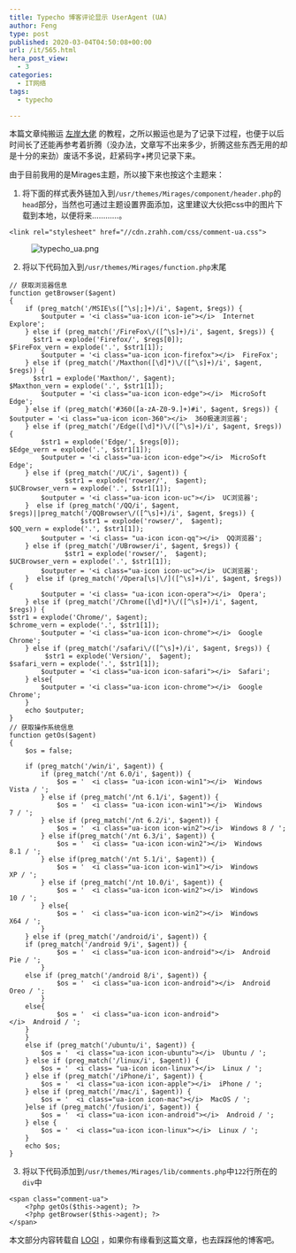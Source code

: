 ```yaml
---
title: Typecho 博客评论显示 UserAgent (UA)
author: Feng
type: post
published: 2020-03-04T04:50:08+00:00
url: /it/565.html
hera_post_view:
  - 3
categories:
  - IT网络
tags:
  - typecho

---
```

本篇文章纯搬运 [左岸大佬][1] 的教程，之所以搬运也是为了记录下过程，也便于以后时间长了还能再参考着折腾（没办法，文章写不出来多少，折腾这些东西无用的却是十分的来劲）废话不多说，赶紧码字+拷贝记录下来。

<!--more-->

由于目前我用的是Mirages主题，所以接下来也按这个主题来：

<ol class="wp-block-list">
  <li>
    将下面的样式表外链加入到<code>/usr/themes/Mirages/component/header.php</code>的<code>head</code>部分，当然也可通过主题设置界面添加，这里建议大伙把css中的图片下载到本地，以便将来…………。
  </li>
</ol>

<pre class="wp-block-code"><code lang="php" class="language-php">&lt;link rel="stylesheet" href="//cdn.zrahh.com/css/comment-ua.css"&gt;
</code></pre><figure class="wp-block-image">

<img decoding="async" src="https://cdn.lancn.cn/wp-content/uploads/2020/03/1583672377-4209146948.png" alt="typecho_ua.png" /> </figure> 



<ol start="2" class="wp-block-list">
  <li>
    将以下代码加入到<code>/usr/themes/Mirages/function.php</code>末尾
  </li>
</ol>

<pre class="wp-block-code"><code lang="php" class="language-php">// 获取浏览器信息
function getBrowser($agent)
{
    if (preg_match('/MSIE\s([^\s|;]+)/i', $agent, $regs)) {
        $outputer = '&lt;i class="ua-icon icon-ie"&gt;&lt;/i&gt;&nbsp;&nbsp;Internet Explore';
    } else if (preg_match('/FireFox\/([^\s]+)/i', $agent, $regs)) {
      $str1 = explode('Firefox/', $regs[0]);
$FireFox_vern = explode('.', $str1[1]);
        $outputer = '&lt;i class="ua-icon icon-firefox"&gt;&lt;/i&gt;&nbsp;&nbsp;FireFox';
    } else if (preg_match('/Maxthon([\d]*)\/([^\s]+)/i', $agent, $regs)) {
      $str1 = explode('Maxthon/', $agent);
$Maxthon_vern = explode('.', $str1[1]);
        $outputer = '&lt;i class="ua-icon icon-edge"&gt;&lt;/i&gt;&nbsp;&nbsp;MicroSoft Edge';
    } else if (preg_match('#360([a-zA-Z0-9.]+)#i', $agent, $regs)) {
$outputer = '&lt;i class="ua-icon icon-360"&gt;&lt;/i&gt;&nbsp;&nbsp;360极速浏览器';
    } else if (preg_match('/Edge([\d]*)\/([^\s]+)/i', $agent, $regs)) {
        $str1 = explode('Edge/', $regs[0]);
$Edge_vern = explode('.', $str1[1]);
        $outputer = '&lt;i class="ua-icon icon-edge"&gt;&lt;/i&gt;&nbsp;&nbsp;MicroSoft Edge';
    } else if (preg_match('/UC/i', $agent)) {
              $str1 = explode('rowser/',  $agent);
$UCBrowser_vern = explode('.', $str1[1]);
        $outputer = '&lt;i class="ua-icon icon-uc"&gt;&lt;/i&gt;&nbsp;&nbsp;UC浏览器';
    }  else if (preg_match('/QQ/i', $agent, $regs)||preg_match('/QQBrowser\/([^\s]+)/i', $agent, $regs)) {
                  $str1 = explode('rowser/',  $agent);
$QQ_vern = explode('.', $str1[1]);
        $outputer = '&lt;i class= "ua-icon icon-qq"&gt;&lt;/i&gt;&nbsp;&nbsp;QQ浏览器';
    } else if (preg_match('/UBrowser/i', $agent, $regs)) {
              $str1 = explode('rowser/',  $agent);
$UCBrowser_vern = explode('.', $str1[1]);
        $outputer = '&lt;i class="ua-icon icon-uc"&gt;&lt;/i&gt;&nbsp;&nbsp;UC浏览器';
    }  else if (preg_match('/Opera[\s|\/]([^\s]+)/i', $agent, $regs)) {
        $outputer = '&lt;i class= "ua-icon icon-opera"&gt;&lt;/i&gt;&nbsp;&nbsp;Opera';
    } else if (preg_match('/Chrome([\d]*)\/([^\s]+)/i', $agent, $regs)) {
$str1 = explode('Chrome/', $agent);
$chrome_vern = explode('.', $str1[1]);
        $outputer = '&lt;i class="ua-icon icon-chrome"&gt;&lt;/i&gt;&nbsp;&nbsp;Google Chrome';
    } else if (preg_match('/safari\/([^\s]+)/i', $agent, $regs)) {
         $str1 = explode('Version/',  $agent);
$safari_vern = explode('.', $str1[1]);
        $outputer = '&lt;i class="ua-icon icon-safari"&gt;&lt;/i&gt;&nbsp;&nbsp;Safari';
    } else{
        $outputer = '&lt;i class="ua-icon icon-chrome"&gt;&lt;/i&gt;&nbsp;&nbsp;Google Chrome';
    }
    echo $outputer;
}
// 获取操作系统信息
function getOs($agent)
{
    $os = false;

    if (preg_match('/win/i', $agent)) {
        if (preg_match('/nt 6.0/i', $agent)) {
            $os = '&nbsp;&nbsp;&lt;i class= "ua-icon icon-win1"&gt;&lt;/i&gt;&nbsp;&nbsp;Windows Vista&nbsp;/&nbsp;';
        } else if (preg_match('/nt 6.1/i', $agent)) {
            $os = '&nbsp;&nbsp;&lt;i class= "ua-icon icon-win1"&gt;&lt;/i&gt;&nbsp;&nbsp;Windows 7&nbsp;/&nbsp;';
        } else if (preg_match('/nt 6.2/i', $agent)) {
            $os = '&nbsp;&nbsp;&lt;i class="ua-icon icon-win2"&gt;&lt;/i&gt;&nbsp;&nbsp;Windows 8&nbsp;/&nbsp;';
        } else if(preg_match('/nt 6.3/i', $agent)) {
            $os = '&nbsp;&nbsp;&lt;i class= "ua-icon icon-win2"&gt;&lt;/i&gt;&nbsp;&nbsp;Windows 8.1&nbsp;/&nbsp;';
        } else if(preg_match('/nt 5.1/i', $agent)) {
            $os = '&nbsp;&nbsp;&lt;i class="ua-icon icon-win1"&gt;&lt;/i&gt;&nbsp;&nbsp;Windows XP&nbsp;/&nbsp;';
        } else if (preg_match('/nt 10.0/i', $agent)) {
            $os = '&nbsp;&nbsp;&lt;i class="ua-icon icon-win2"&gt;&lt;/i&gt;&nbsp;&nbsp;Windows 10&nbsp;/&nbsp;';
        } else{
            $os = '&nbsp;&nbsp;&lt;i class="ua-icon icon-win2"&gt;&lt;/i&gt;&nbsp;&nbsp;Windows X64&nbsp;/&nbsp;';
        }
    } else if (preg_match('/android/i', $agent)) {
    if (preg_match('/android 9/i', $agent)) {
            $os = '&nbsp;&nbsp;&lt;i class="ua-icon icon-android"&gt;&lt;/i&gt;&nbsp;&nbsp;Android Pie&nbsp;/&nbsp;';
        }
    else if (preg_match('/android 8/i', $agent)) {
            $os = '&nbsp;&nbsp;&lt;i class="ua-icon icon-android"&gt;&lt;/i&gt;&nbsp;&nbsp;Android Oreo&nbsp;/&nbsp;';
        }
    else{
            $os = '&nbsp;&nbsp;&lt;i class="ua-icon icon-android"&gt;&lt;/i&gt;&nbsp;&nbsp;Android&nbsp;/&nbsp;';
    }
    }
    else if (preg_match('/ubuntu/i', $agent)) {
        $os = '&nbsp;&nbsp;&lt;i class="ua-icon icon-ubuntu"&gt;&lt;/i&gt;&nbsp;&nbsp;Ubuntu&nbsp;/&nbsp;';
    } else if (preg_match('/linux/i', $agent)) {
        $os = '&nbsp;&nbsp;&lt;i class= "ua-icon icon-linux"&gt;&lt;/i&gt;&nbsp;&nbsp;Linux&nbsp;/&nbsp;';
    } else if (preg_match('/iPhone/i', $agent)) {
        $os = '&nbsp;&nbsp;&lt;i class="ua-icon icon-apple"&gt;&lt;/i&gt;&nbsp;&nbsp;iPhone&nbsp;/&nbsp;';
    } else if (preg_match('/mac/i', $agent)) {
        $os = '&nbsp;&nbsp;&lt;i class="ua-icon icon-mac"&gt;&lt;/i&gt;&nbsp;&nbsp;MacOS&nbsp;/&nbsp;';
    }else if (preg_match('/fusion/i', $agent)) {
        $os = '&nbsp;&nbsp;&lt;i class="ua-icon icon-android"&gt;&lt;/i&gt;&nbsp;&nbsp;Android&nbsp;/&nbsp;';
    } else {
        $os = '&nbsp;&nbsp;&lt;i class="ua-icon icon-linux"&gt;&lt;/i&gt;&nbsp;&nbsp;Linux&nbsp;/&nbsp;';
    }
    echo $os;
}
</code></pre>

<ol start="3" class="wp-block-list">
  <li>
    将以下代码添加到<code>/usr/themes/Mirages/lib/comments.php</code>中<code>122</code>行所在的<code>div</code>中
  </li>
</ol>

<pre class="wp-block-code"><code lang="php" class="language-php">&lt;span class="comment-ua"&gt;
    &lt;?php getOs($this-&gt;agent); ?&gt;
    &lt;?php getBrowser($this-&gt;agent); ?&gt;
&lt;/span&gt;
</code></pre>

本文部分内容转载自 [LOGI][2] ，如果你有缘看到这篇文章，也去踩踩他的博客吧。

 [1]: https://www.zrahh.com/archives/298.html
 [2]: https://logi.im/blog/user-agent-in-typecho-comment.html